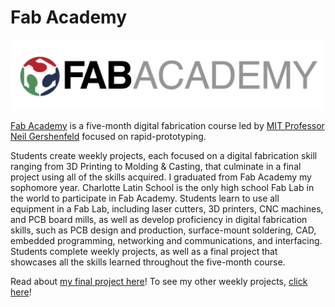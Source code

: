 # Fab Academy

![Fab Academy Logo](../../assets/images/stem/disability-forewarning-system/fab-academy-logo.jpg)

[Fab Academy](https://fabacademy.org/) is a five-month digital fabrication course led by [MIT Professor Neil Gershenfeld](https://ng.cba.mit.edu/) focused on rapid-prototyping. 

Students create weekly projects, each focused on a digital fabrication skill ranging from 3D Printing to Molding & Casting, that culminate in a final project using all of the skills acquired. I graduated from Fab Academy my sophomore year. Charlotte Latin School is the only high school Fab Lab in the world to participate in Fab Academy. Students learn to use all equipment in a Fab Lab, including laser cutters, 3D printers, CNC machines, and PCB board mills, as well as develop proficiency in digital fabrication skills, such as PCB design and production, surface-mount soldering, CAD, embedded programming, networking and communications, and interfacing. Students complete weekly projects, as well as a final project that showcases all the skills learned throughout the five-month course.

Read about [my final project here](../disability-forewarning-system/index.md)! To see my other weekly projects, [click here](https://fabacademy.org/2023/labs/charlotte/students/adam-stone/)!